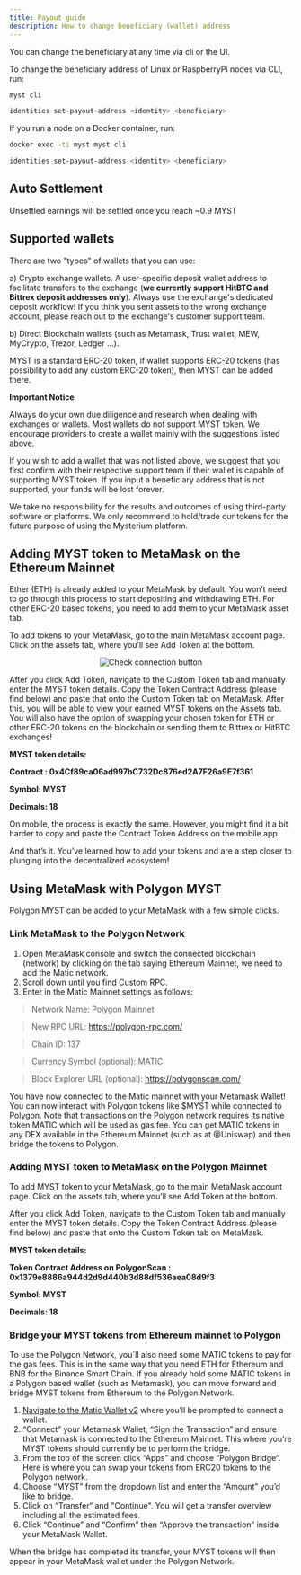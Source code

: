 ```yaml
---
title: Payout guide
description: How to change beneficiary (wallet) address
---
```


You can change the beneficiary at any time via cli or the UI.

To change the beneficiary address of Linux or RaspberryPi nodes via CLI, run:
```bash
myst cli
```

```bash
identities set-payout-address <identity> <beneficiary>
```

If you run a node on a Docker container, run:
```bash
docker exec -ti myst myst cli
```

```bash
identities set-payout-address <identity> <beneficiary>
```
## Auto Settlement

Unsettled earnings will be settled once you reach ~0.9 MYST

## Supported wallets

There are two "types" of wallets that you can use: 

 
a) Crypto exchange wallets. A user-specific deposit wallet address to facilitate transfers to the exchange (**we currently support HitBTC and Bittrex deposit addresses only**). Always use the exchange's dedicated deposit workflow! If you think you sent assets to the wrong exchange account, please reach out to the exchange's customer support team.

b) Direct Blockchain wallets (such as Metamask, Trust wallet, MEW, MyCrypto, Trezor, Ledger ...). 


MYST is a standard ERC-20 token, if wallet supports ERC-20 tokens (has possibility to add any custom ERC-20 token), then MYST can be added there.

**Important Notice**

Always do your own due diligence and research when dealing with exchanges or wallets. 
Most wallets do not support MYST token. We encourage providers to create a wallet mainly with the suggestions listed above. 

If you wish to add a wallet that was not listed above, we suggest that you first confirm with their respective support team if their wallet is capable of supporting MYST token. 
If you input a beneficiary address that is not supported, your funds will be lost forever.

We take no responsibility for the results and outcomes of using third-party software or platforms. 
We only recommend to hold/trade our tokens for the future purpose of using the Mysterium platform.


## Adding MYST token to MetaMask on the Ethereum Mainnet


Ether (ETH) is already added to your MetaMask by default. You won’t need to go through this process to start depositing and withdrawing ETH. For other ERC-20 based tokens, you need to add them to your MetaMask asset tab.

To add tokens to your MetaMask, go to the main MetaMask account page. Click on the assets tab, where you’ll see Add Token at the bottom.

<div style="text-align:center">
  <img src="../images/platforms/metamask.png" alt="Check connection button" class="screenshot"/>
</div>


After you click Add Token, navigate to the Custom Token tab and manually enter the MYST token details. Copy the Token Contract Address (please find below) and paste that onto the Custom Token tab on MetaMask. 
After this, you will be able to view your earned MYST tokens on the Assets tab. You will also have the option of swapping your chosen token for ETH or other ERC-20 tokens on the blockchain or sending them to Bittrex or HitBTC exchanges!

**MYST token details:**

**Contract : 0x4Cf89ca06ad997bC732Dc876ed2A7F26a9E7f361**

**Symbol: MYST**

**Decimals: 18**


On mobile, the process is exactly the same. However, you might find it a bit harder to copy and paste the Contract Token Address on the mobile app.

And that’s it. You’ve learned how to add your tokens and are a step closer to plunging into the decentralized ecosystem!


## Using MetaMask with Polygon MYST

Polygon MYST can be added to your MetaMask with a few simple clicks.

### Link MetaMask to the Polygon Network

1. Open MetaMask console and switch the connected blockchain (network) by clicking on the tab saying Ethereum Mainnet, we need to add the Matic network.
2. Scroll down until you find Custom RPC.
3. Enter in the Matic Mainnet settings as follows:

> Network Name: Polygon Mainnet

> New RPC URL: https://polygon-rpc.com/

> Chain ID: 137

> Currency Symbol (optional): MATIC

> Block Explorer URL (optional): https://polygonscan.com/

You have now connected to the Matic mainnet with your Metamask Wallet! You can now interact with Polygon tokens like $MYST while connected to Polygon. Note that transactions on the Polygon network requires its native token MATIC which will be used as gas fee. You can get MATIC tokens in any DEX available in the Ethereum Mainnet (such as at @Uniswap) and then bridge the tokens to Polygon.

### Adding MYST token to MetaMask on the Polygon Mainnet

To add MYST token to your MetaMask, go to the main MetaMask account page. Click on the assets tab, where you’ll see Add Token at the bottom.

After you click Add Token, navigate to the Custom Token tab and manually enter the MYST token details. Copy the Token Contract Address (please find below) and paste that onto the Custom Token tab on MetaMask. 

**MYST token details:**

**Token Contract Address on PolygonScan : 0x1379e8886a944d2d9d440b3d88df536aea08d9f3**

**Symbol: MYST**

**Decimals: 18**


### Bridge your MYST tokens from Ethereum mainnet to Polygon

To use the Polygon Network, you´ll also need some MATIC tokens to pay for the gas fees. This is in the same way that you need ETH for Ethereum and BNB for the Binance Smart Chain. If you already hold some MATIC tokens in a Polygon based wallet (such as Metamask), you can move forward and bridge MYST tokens from Ethereum to the Polygon Network.

1. [Navigate to the Matic Wallet v2](https://wallet.polygon.technology/bridge/) where you’ll be prompted to connect a wallet.
2. “Connect” your Metamask Wallet, “Sign the Transaction” and ensure that Metamask is connected to the Ethereum Mainnet. This where you’re MYST tokens should currently be to perform the bridge.
3. From the top of the screen click “Apps” and choose “Polygon Bridge“. Here is where you can swap your tokens from ERC20 tokens to the Polygon network.
4. Choose “MYST” from the dropdown list and enter the “Amount” you’d like to bridge.
5. Click on “Transfer“ and "Continue". You will get a transfer overview including all the estimated fees.
6. Click “Continue” and “Confirm” then “Approve the transaction” inside your MetaMask Wallet.

When the bridge has completed its transfer, your MYST tokens will then appear in your MetaMask wallet under the Polygon Network.




